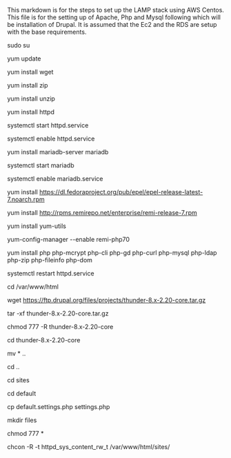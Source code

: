 This markdown is for the steps to set up the LAMP stack using AWS Centos. This file is for the setting up of Apache, Php and Mysql following which will be installation of Drupal. It is assumed that the Ec2 and the RDS are setup with the base requirements.

sudo su

yum update

yum install wget

yum install zip

yum install unzip

yum install httpd

systemctl start httpd.service

systemctl enable httpd.service

yum install mariadb-server mariadb

systemctl start mariadb

systemctl enable mariadb.service

yum install https://dl.fedoraproject.org/pub/epel/epel-release-latest-7.noarch.rpm

yum install http://rpms.remirepo.net/enterprise/remi-release-7.rpm

yum install yum-utils

yum-config-manager --enable remi-php70

yum install php php-mcrypt php-cli php-gd php-curl php-mysql php-ldap php-zip php-fileinfo php-dom

systemctl restart httpd.service

cd /var/www/html

wget https://ftp.drupal.org/files/projects/thunder-8.x-2.20-core.tar.gz

tar -xf thunder-8.x-2.20-core.tar.gz

chmod 777 -R thunder-8.x-2.20-core

cd thunder-8.x-2.20-core

mv * ..

cd ..

cd sites

cd default

cp default.settings.php settings.php

mkdir files

chmod 777 *

chcon -R -t httpd_sys_content_rw_t /var/www/html/sites/





